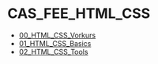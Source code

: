 # CAS_FEE_HTML_CSS

- [00_HTML_CSS_Vorkurs](./00_HTML_CSS_Vorkurs/README.md)
- [01_HTML_CSS_Basics](./01_HTML_CSS_Basics/README.md)
- [02_HTML_CSS_Tools](./02_HTML_CSS_Tools/README.md)
